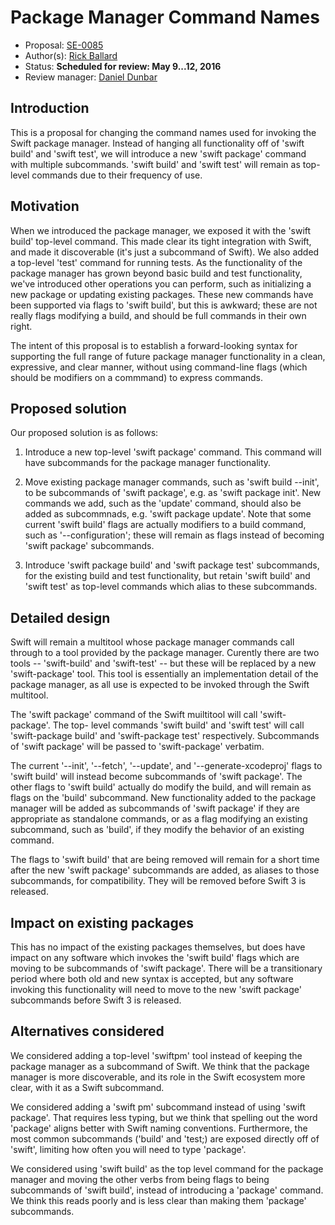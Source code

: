 # Package Manager Command Names

* Proposal: [SE-0085](0085-package-manager-command-name.md)
* Author(s): [Rick Ballard](https://github.com/rballard)
* Status: **Scheduled for review: May 9...12, 2016**
* Review manager: [Daniel Dunbar](http://github.com/ddunbar)

## Introduction

This is a proposal for changing the command names used for invoking the
Swift package manager. Instead of hanging all functionality off of 'swift build'
and 'swift test', we will introduce a new 'swift package' command with multiple
subcommands. 'swift build' and 'swift test' will remain as top-level commands due to
their frequency of use.

## Motivation

When we introduced the package manager, we exposed it with the 'swift build'
top-level command. This made clear its tight integration with Swift, and made it
discoverable (it's just a subcommand of Swift). We also added a top-level 'test'
command for running tests. As the functionality of the package manager has grown beyond
basic build and test functionality, we've introduced other operations you can perform,
such as initializing a new package or updating existing packages.
These new commands have been supported via flags to 'swift build', but this is awkward;
these are not really flags modifying a build, and should be full commands in their own right.

The intent of this proposal is to establish a forward-looking syntax for supporting
the full range of future package manager functionality in a clean, expressive, and
clear manner, without using command-line flags (which should be modifiers on a commmand)
to express commands.

## Proposed solution

Our proposed solution is as follows:

1. Introduce a new top-level 'swift package' command. This command will have
   subcommands for the package manager functionality.

2. Move existing package manager commands, such as 'swift build --init', to be
   subcommands of 'swift package', e.g. as 'swift package init'. New commands
   we add, such as the 'update' command, should also be added as subcommnads,
   e.g. 'swift package update'. Note that some current 'swift build' flags
   are actually modifiers to a build command, such as '--configuration'; these will
   remain as flags instead of becoming 'swift package' subcommands.

3. Introduce 'swift package build' and 'swift package test' subcommands, for the
   existing build and test functionality, but retain 'swift build' and 'swift test'
   as top-level commands which alias to these subcommands.

## Detailed design

Swift will remain a multitool whose package manager commands call through to a tool
provided by the package manager. Curently there are two tools -- 'swift-build' and 
'swift-test' -- but these will be replaced by a new 'swift-package' tool. This tool
is essentially an implementation detail of the package manager, as all use is expected
to be invoked through the Swift multitool.

The 'swift package' command of the Swift muiltitool will call 'swift-package'. The top-
level commands 'swift build' and 'swift test' will call 'swift-package build' and
'swift-package test' respectively. Subcommands of 'swift package' will be passed to
'swift-package' verbatim.

The current '--init', '--fetch', '--update', and '--generate-xcodeproj' flags to 'swift build'
will instead become subcommands of 'swift package'. The other flags to 'swift build' actually
do modify the build, and will remain as flags on the 'build' subcommand. New functionality
added to the package manager will be added as subcommands of 'swift package' if they
are appropriate as standalone commands, or as a flag modifying an existing subcommand,
such as 'build', if they modify the behavior of an existing command.

The flags to 'swift build' that are being removed will remain for a short time after
the new 'swift package' subcommands are added, as aliases to those subcommands,
for compatibility. They will be removed before Swift 3 is released.

## Impact on existing packages

This has no impact of the existing packages themselves, but does have impact on any
software which invokes the 'swift build' flags which are moving to
be subcommands of 'swift package'. There will be a transitionary period where
both old and new syntax is accepted, but any software invoking this functionality
will need to move to the new 'swift package' subcommands before Swift 3 is released.

## Alternatives considered

We considered adding a top-level 'swiftpm' tool instead of keeping the package manager
as a subcommand of Swift. We think that the package manager is more discoverable,
and its role in the Swift ecosystem more clear, with it as a Swift subcommand.

We considered adding a 'swift pm' subcommand instead of using 'swift package'. That
requires less typing, but we think that spelling out the word 'package' aligns better
with Swift naming conventions. Furthermore, the most common subcommands ('build'
and 'test;) are exposed directly off of 'swift', limiting how often you will need to
type 'package'.

We considered using 'swift build' as the top level command for the package manager
and moving the other verbs from being flags to being subcommands of 'swift build',
instead of introducing a 'package' command. We think this reads poorly and is
less clear than making them 'package' subcommands.
